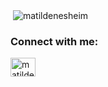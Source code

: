 

<p>&nbsp;<img align="center" src="https://github-readme-stats.vercel.app/api?username=matildenesheim&show_icons=true&locale=en" alt="matildenesheim" /></p>

<h3 align="left">Connect with me:</h3>
<p align="left">
<a href="https://linkedin.com/in/matildenesheim" target="blank"><img align="center" src="https://cdn.jsdelivr.net/npm/simple-icons@3.0.1/icons/linkedin.svg" alt="matildenesheim" height="30" width="40" /></a>
</p>
